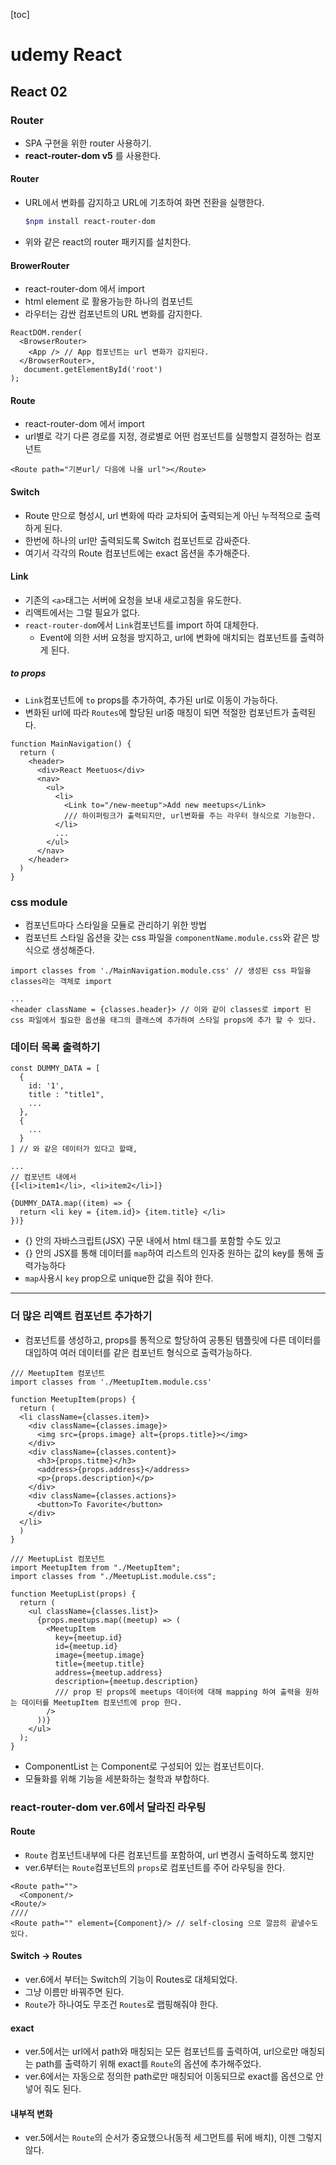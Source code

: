 [toc]
# udemy React
## React 02
### Router 
- SPA 구현을 위한 router 사용하기.
- **react-router-dom v5** 를 사용한다.
#### Router
- URL에서 변화를 감지하고 URL에 기초하여 화면 전환을 실행한다.
  ```bash
  $npm install react-router-dom
  ```
- 위와 같은 react의 router 패키지를 설치한다.

#### BrowerRouter
- react-router-dom 에서 import
- html element 로 활용가능한 하나의 컴포넌트
- 라우터는 감싼 컴포넌트의 URL 변화를 감지한다.
```react
ReactDOM.render(
  <BrowserRouter>
    <App /> // App 컴포넌트는 url 변화가 감지된다.
  </BrowserRouter>,
   document.getElementById('root')
);
```

#### Route
- react-router-dom 에서 import 
- url별로 각기 다른 경로를 지정, 경로별로 어떤 컴포넌트를 실행할지 결정하는 컴포넌트
```react
<Route path="기본url/ 다음에 나올 url"></Route>
```

#### Switch
- Route 만으로 형성시, url 변화에 따라 교차되어 출력되는게 아닌 누적적으로 출력하게 된다.
- 한번에 하나의 url만 출력되도록 Switch 컴포넌트로 감싸준다.
- 여기서 각각의 Route 컴포넌트에는 exact 옵션을 추가해준다.

#### Link
- 기존의 `<a>`태그는 서버에 요청을 보내 새로고침을 유도한다.
- 리액트에서는 그럴 필요가 없다.
- `react-router-dom`에서 `Link`컴포넌트를 import 하여 대체한다.
  - Event에 의한 서버 요청을 방지하고, url에 변화에 매치되는 컴포넌트를 출력하게 된다.

##### to props
- `Link`컴포넌트에 `to` props를 추가하여, 추가된 url로 이동이 가능하다.
- 변화된 url에 따라 `Routes`에 할당된 url중 매칭이 되면 적절한 컴포넌트가 출력된다.
```react
function MainNavigation() {
  return (
    <header>
      <div>React Meetuos</div>
      <nav>
        <ul>
          <li>
            <Link to="/new-meetup">Add new meetups</Link>
            /// 하이퍼링크가 출력되지만, url변화를 주는 라우터 형식으로 기능한다.
          </li>
          ...
        </ul>
      </nav>
    </header>
  )
}
```
### css module
- 컴포넌트마다 스타일을 모듈로 관리하기 위한 방법
- 컴포넌트 스타일 옵션을 갖는 css 파일을 `componentName.module.css`와 같은 방식으로 생성해준다.
```react
import classes from './MainNavigation.module.css' // 생성된 css 파일을 classes라는 객체로 import

...
<header className = {classes.header}> // 이와 같이 classes로 import 된 css 파일에서 필요한 옵션을 태그의 클래스에 추가하여 스타일 props에 추가 할 수 있다.
```

### 데이터 목록 출력하기
```react
const DUMMY_DATA = [
  {
    id: '1',
    title : "title1",
    ...
  },
  {
    ...
  }
] // 와 같은 데이터가 있다고 할때,

...
// 컴포넌트 내에서
{[<li>item1</li>, <li>item2</li>]}

{DUMMY_DATA.map((item) => {
  return <li key = {item.id}> {item.title} </li>
})}
```
- {} 안의 자바스크립트(JSX) 구문 내에서 html 태그를 포함할 수도 있고
- {} 안의 JSX를 통해 데이터를 `map`하여 리스트의 인자중 원하는 값의 key를 통해 출력가능하다
- `map`사용시 `key` prop으로 unique한 값을 줘야 한다.
---

### 더 많은 리액트 컴포넌트 추가하기
- 컴포넌트를 생성하고, props를 통적으로 할당하여 공통된 템플릿에 다른 데이터를 대입하여 여러 데이터를 같은 컴포넌트 형식으로 출력가능하다.
```react
/// MeetupItem 컴포넌트
import classes from './MeetupItem.module.css'

function MeetupItem(props) {
  return (
  <li className={classes.item}>
    <div className={classes.image}>
      <img src={props.image} alt={props.title}></img>
    </div>
    <div className={classes.content}>
      <h3>{props.titme}</h3>
      <address>{props.address}</address>
      <p>{props.description}</p>
    </div>
    <div className={classes.actions}>
      <button>To Favorite</button>
    </div>
  </li>
  )
}

/// MeetupList 컴포넌트
import MeetupItem from "./MeetupItem";
import classes from "./MeetupList.module.css";

function MeetupList(props) {
  return (
    <ul className={classes.list}>
      {props.meetups.map((meetup) => (
        <MeetupItem
          key={meetup.id}
          id={meetup.id}
          image={meetup.image}
          title={meetup.title}
          address={meetup.address}
          description={meetup.description}
          /// prop 된 props에 meetups 데이터에 대해 mapping 하여 출력을 원하는 데이터를 MeetupItem 컴포넌트에 prop 한다.
        />
      ))}
    </ul>
  );
}
```
- ComponentList 는 Component로 구성되어 있는 컴포넌트이다.
- 모듈화를 위해 기능을 세분화하는 철학과 부합하다.

 
### react-router-dom ver.6에서 달라진 라우팅
#### Route
- `Route` 컴포넌트내부에 다른 컴포넌트를 포함하여, url 변경시 출력하도록 했지만
- ver.6부터는 `Route`컴포넌트의 `props`로 컴포넌트를 주어 라우팅을 한다.
```react
<Route path="">
  <Component/>
<Route/>
////
<Route path="" element={Component}/> // self-closing 으로 깔끔히 끝낼수도 있다.
```

#### Switch -> Routes
- ver.6에서 부터는 Switch의 기능이 Routes로 대체되었다. 
- 그냥 이름만 바꿔주면 된다.
- `Route`가 하나여도 무조건 `Routes`로 랩핑해줘야 한다.

#### exact
- ver.5에서는 url에서 path와 매칭되는 모든 컴포넌트를 출력하여, url으로만 매칭되는 path를 출력하기 위해 exact를 `Route`의 옵션에 추가해주었다.
- ver.6에서는 자동으로 정의한 path로만 매칭되어 이동되므로 exact를 옵션으로 안넣어 줘도 된다.

#### 내부적 변화
- ver.5에서는 `Route`의 순서가 중요했으나(동적 세그먼트를 뒤에 배치), 이젠 그렇지 않다.